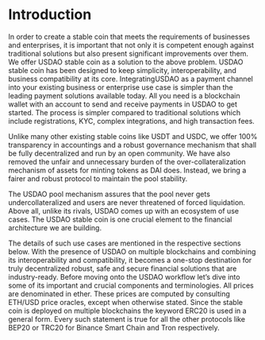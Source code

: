 # Introduction

In order to create a stable coin that meets the requirements of businesses and enterprises, it is important that not only it is competent enough against traditional solutions but also present significant improvements over them. We offer USDAO stable coin as a solution to the above problem. USDAO stable coin has been designed to keep simplicity, interoperability, and business compatibility at its core. IntegratingUSDAO as a payment channel into your existing business or enterprise use case is simpler than the leading payment solutions available today. All you need is a blockchain wallet with an account to send and receive payments in USDAO to get started. The process is simpler compared to traditional solutions which include registrations, KYC, complex integrations, and high transaction fees.

Unlike many other existing stable coins like USDT and USDC, we offer 100% transparency in accountings and a robust governance mechanism that shall be fully decentralized and run by an open community. We have also removed the unfair and unnecessary burden of the over-collateralization mechanism of assets for minting tokens as DAI does. Instead, we bring a fairer and robust protocol to maintain the pool stability.

The USDAO pool mechanism assures that the pool never gets undercollateralized and users are never threatened of forced liquidation. Above all, unlike its rivals, USDAO comes up with an ecosystem of use cases. The USDAO stable coin is one crucial element to the financial architecture we are building.

The details of such use cases are mentioned in the respective sections below. With the presence of USDAO on multiple blockchains and combining its interoperability and compatibility, it becomes a one-stop destination for truly decentralized robust, safe and secure financial solutions that are industry-ready. Before moving onto the USDAO workflow let’s dive into some of its important and crucial components and terminologies. All prices are denominated in ether. These prices are computed by consulting ETH/USD price oracles, except when otherwise stated. Since the stable coin is deployed on multiple blockchains the keyword ERC20 is used in a general form. Every such statement is true for all the other protocols like BEP20 or TRC20 for Binance Smart Chain and Tron respectively.

